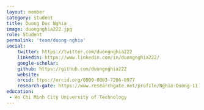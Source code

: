 ```yaml
---
layout: member
category: student
title: Duong Duc Nghia
image: duongnghia222.jpg
role: Student
permalink: 'team/duong-nghia'
social:
    twitter: https://twitter.com/duongnghia222
    linkedin: https://www.linkedin.com/in/duongnghia222/
    google-scholar: 
    github: https://github.com/duongnghia222
    website:
    orcid: ttps://orcid.org/0009-0003-7206-0977
    research-gate: https://www.researchgate.net/profile/Nghia-Duong-11
education:
 - Ho Chi Minh City University of Technology
---
```

